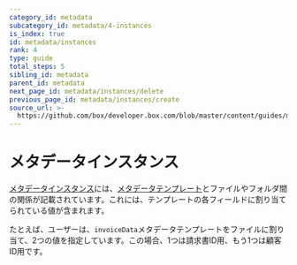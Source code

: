 ```yaml
---
category_id: metadata
subcategory_id: metadata/4-instances
is_index: true
id: metadata/instances
rank: 4
type: guide
total_steps: 5
sibling_id: metadata
parent_id: metadata
next_page_id: metadata/instances/delete
previous_page_id: metadata/instances/create
source_url: >-
  https://github.com/box/developer.box.com/blob/master/content/guides/metadata/4-instances/0-index.md
---
```

# メタデータインスタンス

[メタデータインスタンス][instance]には、[メタデータテンプレート][template]とファイルやフォルダ間の関係が記載されています。これには、テンプレートの各フィールドに割り当てられている値が含まれます。

たとえば、ユーザーは、`invoiceData`メタデータテンプレートをファイルに割り当て、2つの値を指定しています。この場合、1つは請求書ID用、もう1つは顧客ID用です。

[template]: g://metadata/templates

[instance]: g://metadata/instances
